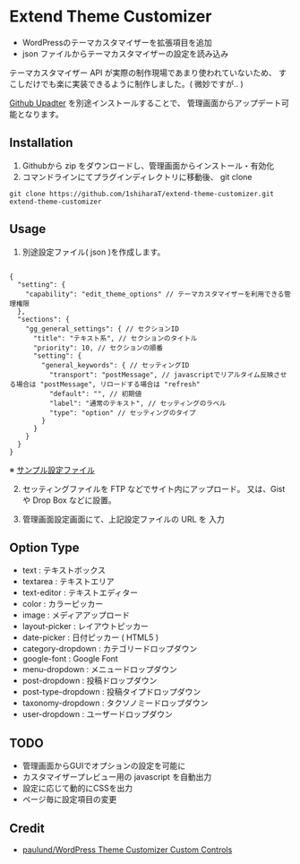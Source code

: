 # Extend Theme Customizer

* WordPressのテーマカスタマイザーを拡張項目を追加
* json ファイルからテーマカスタマイザーの設定を読み込み

テーマカスタマイザー API が実際の制作現場であまり使われていないため、
すこしだけでも楽に実装できるように制作しました。( 微妙ですが.. )

[Github Upadter](https://github.com/afragen/github-updater) を別途インストールすることで、
管理画面からアップデート可能となります。

## Installation

1. Githubから zip をダウンロードし、管理画面からインストール・有効化
2. コマンドラインにてプラグインディレクトリに移動後、 git clone

```
git clone https://github.com/1shiharaT/extend-theme-customizer.git extend-theme-customizer
```

## Usage

1. 別途設定ファイル( json )を作成します。

```

{
  "setting": {
    "capability": "edit_theme_options" // テーマカスタマイザーを利用できる管理権限
  },
  "sections": {
    "gg_general_settings": { // セクションID
      "title": "テキスト系", // セクションのタイトル
      "priority": 10, // セクションの順番
      "setting": {
        "general_keywords": { // セッティングID
          "transport": "postMessage", // javascriptでリアルタイム反映させる場合は "postMessage", リロードする場合は "refresh"
          "default": "", // 初期値
          "label": "通常のテキスト", // セッティングのラベル
          "type": "option" // セッティングのタイプ
        }
      }
    }
  }
}

```

※ [サンプル設定ファイル](https://gist.github.com/1shiharaT/dfadfe3f12d021e70003)


2. セッティングファイルを FTP などでサイト内にアップロード。
  又は、Gist や Drop Box などに設置。

3. 管理画面設定画面にて、上記設定ファイルの URL を 入力


## Option Type

* text : テキストボックス
* textarea : テキストエリア
* text-editor : テキストエディター
* color : カラーピッカー
* image : メディアアップロード
* layout-picker : レイアウトピッカー
* date-picker : 日付ピッカー ( HTML5 )
* category-dropdown : カテゴリードロップダウン
* google-font : Google Font
* menu-dropdown : メニュードロップダウン
* post-dropdown : 投稿ドロップダウン
* post-type-dropdown : 投稿タイプドロップダウン
* taxonomy-dropdown : タクソノミードロップダウン
* user-dropdown : ユーザードロップダウン

## TODO

* 管理画面からGUIでオプションの設定を可能に
* カスタマイザープレビュー用の javascript を自動出力
* 設定に応じて動的にCSSを出力
* ページ毎に設定項目の変更


## Credit

* [paulund/WordPress Theme Customizer Custom Controls](https://github.com/paulund/wordpress-theme-customizer-custom-controls)
